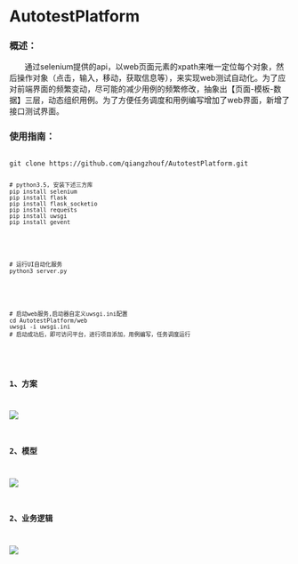 # AutotestPlatform
### 概述：
        通过selenium提供的api，以web页面元素的xpath来唯一定位每个对象，然后操作对象（点击，输入，移动，获取信息等），来实现web测试自动化。为了应对前端界面的频繁变动，尽可能的减少用例的频繁修改，抽象出【页面-模板-数据】三层，动态组织用例。为了方便任务调度和用例编写增加了web界面，新增了接口测试界面。
        

### 使用指南：
<pre><code>
git clone https://github.com/qiangzhouf/AutotestPlatform.git
<pre><code>
# python3.5, 安装下述三方库
pip install selenium
pip install flask
pip install flask_socketio
pip install requests
pip install uwsgi
pip install gevent
</code></pre>
<pre><code>
# 运行UI自动化服务
python3 server.py
</code></pre>
<pre><code>
# 启动web服务,启动器自定义uwsgi.ini配置
cd AutotestPlatform/web
uwsgi -i uwsgi.ini
# 启动成功后，即可访问平台，进行项目添加，用例编写，任务调度运行

</code></pre>

### 1、方案
![](https://github.com/qiangzhouf/AutotestPlatform/raw/master/doc/1.png)
### 2、模型
![](https://github.com/qiangzhouf/AutotestPlatform/raw/master/doc/2.png)
### 2、业务逻辑
![](https://github.com/qiangzhouf/AutotestPlatform/raw/master/doc/3.png)
